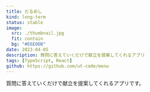 ```yaml
---
title: だるめし
kind: long-term
status: stable
image:
  src: ./thumbnail.jpg
  fit: contain
  bg: "#E6E0DB"
date: 2023-04-05
description: 質問に答えていくだけで献立を提案してくれるアプリ
tags: [TypeScript, React]
github: https://github.com/ut-code/menu
---
```


質問に答えていくだけで献立を提案してくれるアプリです。
